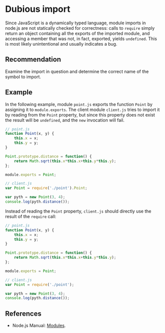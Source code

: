 # Dubious import
Since JavaScript is a dynamically typed language, module imports in node.js are not statically checked for correctness: calls to `require` simply return an object containing all the exports of the imported module, and accessing a member that was not, in fact, exported, yields `undefined`. This is most likely unintentional and usually indicates a bug.


## Recommendation
Examine the import in question and determine the correct name of the symbol to import.


## Example
In the following example, module `point.js` exports the function `Point` by assigning it to `module.exports`. The client module `client.js` tries to import it by reading from the `Point` property, but since this property does not exist the result will be `undefined`, and the `new` invocation will fail.


```javascript
// point.js
function Point(x, y) {
	this.x = x;
	this.y = y;
}

Point.prototype.distance = function() {
	return Math.sqrt(this.x*this.x+this.y*this.y);
};

module.exports = Point;

// client.js
var Point = require('./point').Point;

var pyth = new Point(3, 4);
console.log(pyth.distance());
```
Instead of reading the `Point` property, `client.js` should directly use the result of the `require` call:


```javascript
// point.js
function Point(x, y) {
	this.x = x;
	this.y = y;
}

Point.prototype.distance = function() {
	return Math.sqrt(this.x*this.x+this.y*this.y);
};

module.exports = Point;

// client.js
var Point = require('./point');

var pyth = new Point(3, 4);
console.log(pyth.distance());
```

## References
* Node.js Manual: [Modules](http://nodejs.org/api/modules.html).
